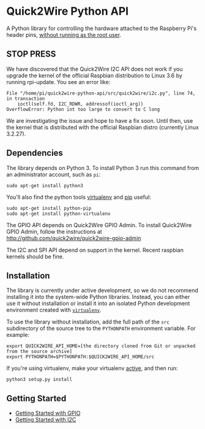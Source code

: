 Quick2Wire Python API
=====================

A Python library for controlling the hardware attached to the
Raspberry Pi's header pins, [without running as the root user](http://quick2wire.com/articles/working-safely-with-your-pi/).

STOP PRESS
----------

We have discovered that the Quick2Wire I2C API does not work if you upgrade the kernel of the official Raspbian distribution to Linux 3.6 by running rpi-update.  You see an error like:

    File "/home/pi/quick2wire-python-api/src/quick2wire/i2c.py", line 74, in transaction
        ioctl(self.fd, I2C_RDWR, addressof(ioctl_arg))
    OverflowError: Python int too large to convert to C long

We are investigating the issue and hope to have a fix soon.  Until then, use the kernel that is distributed with the official Raspbian distro (currently Linux 3.2.27).


Dependencies
------------

The library depends on Python 3. To install Python 3 run this command from an administrator account, such as `pi`:

    sudo apt-get install python3

You'll also find the python tools [virtualenv](http://www.virtualenv.org/en/latest/index.html) and [pip](http://www.pip-installer.org/en/latest/index.html) useful:

    sudo apt-get install python-pip
    sudo apt-get install python-virtualenv


The GPIO API depends on Quick2Wire GPIO Admin.  To install Quick2Wire
GPIO Admin, follow the instructions at
http://github.com/quick2wire/quick2wire-gpio-admin

The I2C and SPI API depend on support in the kernel. Recent raspbian kernels should be fine.


Installation
------------

The library is currently under active development, so we do not
recommend installing it into the system-wide Python libraries. 
Instead, you can either use it without installation or 
install it into an isolated Python development environment created with [`virtualenv`](http://www.virtualenv.org/).

To use the library without installation, add the full path of the
`src` subdirectory of the source tree to the `PYTHONPATH` environment
variable. For example:

    export QUICK2WIRE_API_HOME=[the directory cloned from Git or unpacked from the source archive]
    export PYTHONPATH=$PYTHONPATH:$QUICK2WIRE_API_HOME/src

If you're using virtualenv, make your virtualenv [active](http://www.virtualenv.org/en/latest/index.html#activate-script), and then run:

    python3 setup.py install

Getting Started
---------------

 * [Getting Started with GPIO](http://github.com/quick2wire/quick2wire-python-api/blob/master/doc/getting-started-with-gpio.md)
 * [Getting Started with I2C](http://github.com/quick2wire/quick2wire-python-api/blob/master/doc/getting-started-with-i2c.md)
